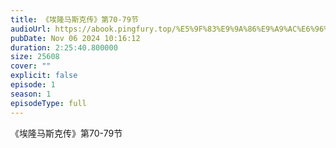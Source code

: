 ```yaml
---
title: 《埃隆马斯克传》第70-79节
audioUrl: https://abook.pingfury.top/%E5%9F%83%E9%9A%86%E9%A9%AC%E6%96%AF%E5%85%8B%E4%BC%A0-08-%E7%AC%AC70-79%E8%8A%82-6g3fqzf3.mp3
pubDate: Nov 06 2024 10:16:12
duration: 2:25:40.800000
size: 25608
cover: ""
explicit: false
episode: 1
season: 1
episodeType: full
---
```

《埃隆马斯克传》第70-79节
